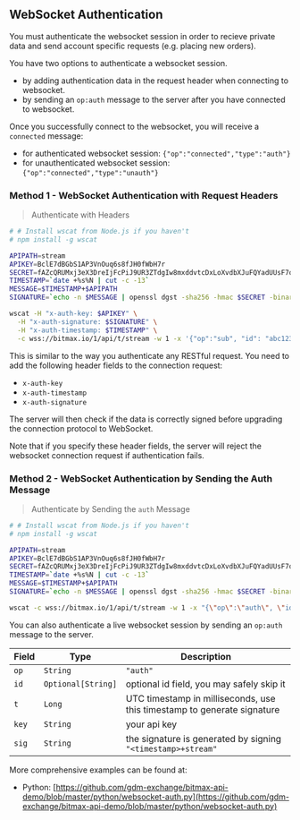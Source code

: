 ## WebSocket Authentication 

You must authenticate the websocket session in order to recieve private data and send account specific requests 
(e.g. placing new orders). 

You have two options to authenticate a websocket session. 

* by adding authentication data in the request header when connecting to websocket. 
* by sending an `op:auth` message to the server after you have connected to websocket. 

Once you successfully connect to the websocket, you will receive a `connected` message: 

* for authenticated websocket session: `{"op":"connected","type":"auth"}`
* for unauthenticated websocket session: `{"op":"connected","type":"unauth"}`


### Method 1 - WebSocket Authentication with Request Headers

> Authenticate with Headers

```bash
# # Install wscat from Node.js if you haven't
# npm install -g wscat  

APIPATH=stream
APIKEY=BclE7dBGbS1AP3VnOuq6s8fJH0fWbH7r
SECRET=fAZcQRUMxj3eX3DreIjFcPiJ9UR3ZTdgIw8mxddvtcDxLoXvdbXJuFQYadUUsF7q
TIMESTAMP=`date +%s%N | cut -c -13`
MESSAGE=$TIMESTAMP+$APIPATH
SIGNATURE=`echo -n $MESSAGE | openssl dgst -sha256 -hmac $SECRET -binary | base64`

wscat -H "x-auth-key: $APIKEY" \
  -H "x-auth-signature: $SIGNATURE" \
  -H "x-auth-timestamp: $TIMESTAMP" \
  -c wss://bitmax.io/1/api/t/stream -w 1 -x '{"op":"sub", "id": "abc123", "ch": "order:cshQtyfq8XLAA9kcf19h8bXHbAwwoqDo:BTMX/USDT"}'
```

This is similar to the way you authenticate any RESTful request. You need to add the following header fields to the 
connection request:

* `x-auth-key`
* `x-auth-timestamp`
* `x-auth-signature`

The server will then check if the data is correctly signed before upgrading the connection protocol to WebSocket. 

Note that if you specify these header fields, the server will reject the websocket connection request if authentication fails. 


### Method 2 - WebSocket Authentication by Sending the Auth Message 

> Authenticate by Sending the `auth` Message

```bash
# # Install wscat from Node.js if you haven't
# npm install -g wscat  

APIPATH=stream
APIKEY=BclE7dBGbS1AP3VnOuq6s8fJH0fWbH7r
SECRET=fAZcQRUMxj3eX3DreIjFcPiJ9UR3ZTdgIw8mxddvtcDxLoXvdbXJuFQYadUUsF7q
TIMESTAMP=`date +%s%N | cut -c -13`
MESSAGE=$TIMESTAMP+$APIPATH
SIGNATURE=`echo -n $MESSAGE | openssl dgst -sha256 -hmac $SECRET -binary | base64`

wscat -c wss://bitmax.io/1/api/t/stream -w 1 -x "{\"op\":\"auth\", \"id\": \"abc123\", \"t\": $TIMESTAMP, "key": \"$APIKEY\", \"sig\": \"$SIGNATURE\"}"
```

You can also authenticate a live websocket session by sending an `op:auth` message to the server. 

| Field | Type                 | Description                                                             |
| ----- | -------------------- | ----------------------------------------------------------------------- |
| `op`  |  `String`            | `"auth"`                                                                |
| `id`  |  `Optional[String]`  | optional id field, you may safely skip it                               |
| `t`   |  `Long`              | UTC timestamp in milliseconds, use this timestamp to generate signature |
| `key` |  `String`            | your api key                                                            |
| `sig` |  `String`            | the signature is generated by signing `"<timestamp>+stream"`            |

More comprehensive examples can be found at:

* Python: [https://github.com/gdm-exchange/bitmax-api-demo/blob/master/python/websocket-auth.py](https://github.com/gdm-exchange/bitmax-api-demo/blob/master/python/websocket-auth.py)


